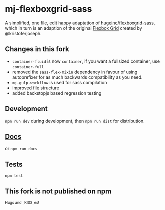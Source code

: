 # mj-flexboxgrid-sass

A simplified, one file, edit happy adaptation of [hugeinc/flexboxgrid-sass](https://github.com/hugeinc/flexboxgrid-sass), which in turn is an adaption of the original [Flexbox Grid](http://flexboxgrid.com/) created by @kristoferjoseph.

## Changes in this fork
- `container-fluid` is now `container`, if you want a fullsized container, use `container-full`
- removed the `sass-flex-mixin` dependency in favour of using autoprefixer for as much backwards compatibility as you need.
- `mj-gulp-workflow` is used for sass compilation
- improved file structure
- added backstopjs based regression testing

## Development

`npm run dev` during development, then `npm run dist` for distribution.

## [Docs](https://moritzjacobs.github.io/mj-flexboxgrid-sass/)

or `npm run docs`

## Tests

`npm test`

## This fork is not published on npm

<small>Hugs and _KISS_es!</small>

